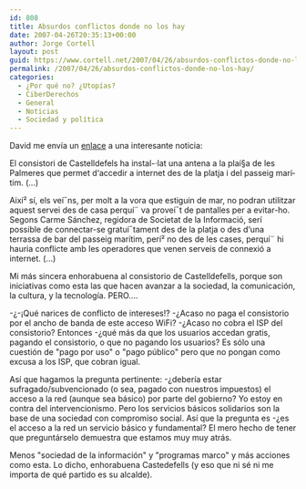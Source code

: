 ```yaml
---
id: 808
title: Absurdos conflictos donde no los hay
date: 2007-04-26T20:35:13+00:00
author: Jorge Cortell
layout: post
guid: https://www.cortell.net/2007/04/26/absurdos-conflictos-donde-no-los-hay/
permalink: /2007/04/26/absurdos-conflictos-donde-no-los-hay/
categories:
  - ¿Por qué no? ¿Utopías?
  - CiberDerechos
  - General
  - Noticias
  - Sociedad y polí­tica
---
```

David me enví­a un <a target="_blank" title="Noticia en VilaWeb" href="https://www.vilaweb.cat/www/noticia?p_idcmp=2371437">enlace</a> a una interesante noticia:

El consistori de Castelldefels ha instal-·lat una antena a la plaí§a de les Palmeres que permet d‘accedir a internet des de la platja i del passeig marí­tim. (...)
  
Així² sí­, els veí¯ns, per molt a la vora que estiguin de mar, no podran utilitzar aquest servei des de casa perquí¨ va proveí¯t de pantalles per a evitar-ho. Segons Carme Sánchez, regidora de Societat de la Informació, serí  possible de connectar-se gratuí¯tament des de la platja o des d‘una terrassa de bar del passeig marí­tim, perí² no des de les cases, perquí¨ hi hauria conflicte amb les operadores que venen serveis de connexió a internet. (...)

Mi más sincera enhorabuena al consistorio de Castelldefells, porque son iniciativas como esta las que hacen avanzar a la sociedad, la comunicación, la cultura, y la tecnologí­a. PERO....

-¿-¡Qué narices de conflicto de intereses!? -¿Acaso no paga el consistorio por el ancho de banda de este acceso WiFi? -¿Acaso no cobra el ISP del consistorio? Entonces -¿qué más da que los usuarios accedan gratis, pagando el consistorio, o que no pagando los usuarios? Es sólo una cuestión de "pago por uso" o "pago público" pero que no pongan como excusa a los ISP, que cobran igual.

Así­ que hagamos la pregunta pertinente: -¿deberí­a estar sufragado/subvencionado (o sea, pagado con nuestros impuestos) el acceso a la red (aunque sea básico) por parte del gobierno? Yo estoy en contra del intervencionismo. Pero los servicios básicos solidarios son la base de una sociedad con compromiso social. Así­ que la pregunta es -¿es el acceso a la red un servicio básico y fundamental? El mero hecho de tener que preguntárselo demuestra que estamos muy muy atrás.

Menos "sociedad de la información" y "programas marco" y más acciones como esta. Lo dicho, enhorabuena Castedefells (y eso que ni sé ni me importa de qué partido es su alcalde).